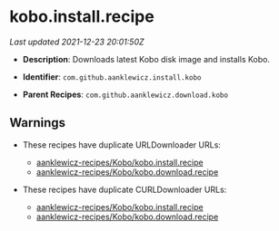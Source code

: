 # kobo.install.recipe

_Last updated 2021-12-23 20:01:50Z_

- **Description**: Downloads latest Kobo disk image and installs Kobo.

- **Identifier**: `com.github.aanklewicz.install.kobo`

- **Parent Recipes**: `com.github.aanklewicz.download.kobo`


## Warnings

- These recipes have duplicate URLDownloader URLs:
    - [aanklewicz-recipes/Kobo/kobo.install.recipe](/autopkg-dupe-tracker/aanklewicz-recipes/Kobo/kobo.install.recipe)
    - [aanklewicz-recipes/Kobo/kobo.download.recipe](/autopkg-dupe-tracker/aanklewicz-recipes/Kobo/kobo.download.recipe)

- These recipes have duplicate CURLDownloader URLs:
    - [aanklewicz-recipes/Kobo/kobo.install.recipe](/autopkg-dupe-tracker/aanklewicz-recipes/Kobo/kobo.install.recipe)
    - [aanklewicz-recipes/Kobo/kobo.download.recipe](/autopkg-dupe-tracker/aanklewicz-recipes/Kobo/kobo.download.recipe)